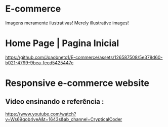 # E-commerce

Imagens meramente ilustrativas!
Merely illustrative images!

# Home Page | Pagina Inicial
https://github.com/Joaobneto1/E-commerce/assets/126587508/5e378d60-b021-4799-9bea-fecd5425447c

# Responsive e-commerce website

## Video ensinando e referência :
https://www.youtube.com/watch?v=Ws69qob4veA&t=1643s&ab_channel=CrypticalCoder
